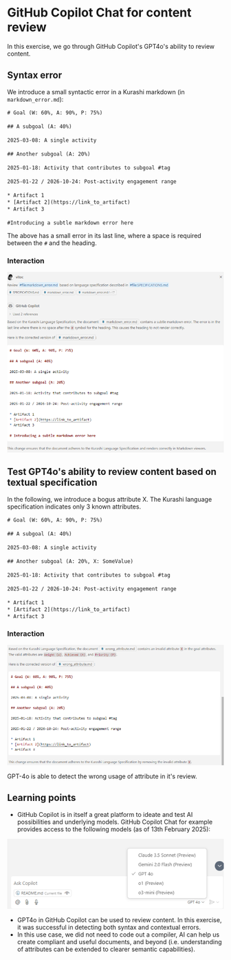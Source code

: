 # GitHub Copilot Chat for content review

In this exercise, we go through GitHub Copilot's GPT4o's ability to review content.

## Syntax error

We introduce a small syntactic error in a Kurashi markdown (in ```markdown_error.md```):

```
# Goal (W: 60%, A: 90%, P: 75%)

## A subgoal (A: 40%)

2025-03-08: A single activity

## Another subgoal (A: 20%)

2025-01-18: Activity that contributes to subgoal #tag

2025-01-22 / 2026-10-24: Post-activity engagement range

* Artifact 1
* [Artifact 2](https://link_to_artifact)
* Artifact 3

#Introducing a subtle markdown error here
```

The above has a small error in its last line, where a space is required between the ```#``` and the heading.

### Interaction

![alt text](image.png)

## Test GPT4o's ability to review content based on textual specification

In the following, we introduce a bogus attribute X. The Kurashi language specification indicates only 3 known attributes.

```
# Goal (W: 60%, A: 90%, P: 75%)

## A subgoal (A: 40%)

2025-03-08: A single activity

## Another subgoal (A: 20%, X: SomeValue)

2025-01-18: Activity that contributes to subgoal #tag

2025-01-22 / 2026-10-24: Post-activity engagement range

* Artifact 1
* [Artifact 2](https://link_to_artifact)
* Artifact 3
```

### Interaction

![alt text](image-1.png)

GPT-4o is able to detect the wrong usage of attribute in it's review.

## Learning points

* GitHub Copilot is in itself a great platform to ideate and test AI possibilities and underlying models. GitHub Copilot Chat for example provides access to the following models (as of 13th February 2025):

![alt text](image-2.png)

* GPT4o in GitHub Copilot can be used to review content. In this exercise, it was successful in detecting both syntax and contextual errors.
* In this use case, we did not need to code out a compiler, AI can help us create compliant and useful documents, and beyond (i.e. understanding of attributes can be extended to clearer semantic capabilities).